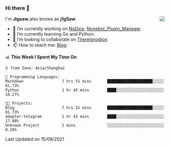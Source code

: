 ### Hi there 👋

<a href="#">
  <img align="right" src="https://github-readme-stats.vercel.app/api?username=j1g5awi&count_private=true&show_icons=true&title_color=80070B&text_color=B3B3B3&bg_color=212121&icon_color=80070B" />
</a>

I'm **Jigsaw**,also knows as **j1g5aw**.

- 🔭 I’m currently working on [NoDice](https://github.com/thereisnodice/nodice2), [Nonebot_Plugin_Manager](https://github.com/Jigsaw111/nonebot_plugin_manager).
- 🌱 I’m currently learning Go and Python.
- 👯 I’m looking to collaborate on [Thereisnodice](https://github.com/thereisnodice).
- 📫 How to reach me: [Blog](https://blog.maddestroyer.xyz/).

<!--START_SECTION:waka-->
📊 **This Week I Spent My Time On** 

```text
⌚︎ Time Zone: Asia/Shanghai

💬 Programming Languages: 
Markdown                 7 hrs 51 mins       ████████████████████░░░░░   81.73% 
Python                   1 hr 45 mins        ████░░░░░░░░░░░░░░░░░░░░░   18.27%

🐱‍💻 Projects: 
Blog                     7 hrs 51 mins       ████████████████████░░░░░   81.73% 
adapter-telegram         1 hr 43 mins        ████░░░░░░░░░░░░░░░░░░░░░   17.88% 
Unknown Project          2 mins              ░░░░░░░░░░░░░░░░░░░░░░░░░   0.38%

```


 Last Updated on 15/08/2021
<!--END_SECTION:waka-->
